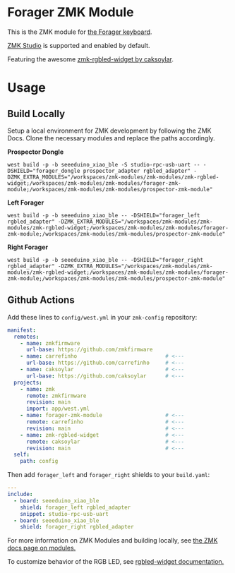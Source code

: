 # Forager ZMK Module

This is the ZMK module for [the Forager keyboard](https://github.com/carrefinho/forager).

[ZMK Studio](https://zmk.dev/docs/features/studio) is supported and enabled by default.

Featuring the awesome [zmk-rgbled-widget by caksoylar](https://github.com/caksoylar/zmk-rgbled-widget).

# Usage

## Build Locally

Setup a local environment for ZMK development by following the ZMK Docs.
Clone the necessary modules and replace the paths accordingly.

**Prospector Dongle**
```
west build -p -b seeeduino_xiao_ble -S studio-rpc-usb-uart -- -DSHIELD="forager_dongle prospector_adapter rgbled_adapter" -DZMK_EXTRA_MODULES="/workspaces/zmk-modules/zmk-modules/zmk-rgbled-widget;/workspaces/zmk-modules/zmk-modules/forager-zmk-module;/workspaces/zmk-modules/zmk-modules/prospector-zmk-module"
```

**Left Forager**
```
west build -p -b seeeduino_xiao_ble -- -DSHIELD="forager_left    rgbled_adapter" -DZMK_EXTRA_MODULES="/workspaces/zmk-modules/zmk-modules/zmk-rgbled-widget;/workspaces/zmk-modules/zmk-modules/forager-zmk-module;/workspaces/zmk-modules/zmk-modules/prospector-zmk-module"
```

**Right Forager**
```
west build -p -b seeeduino_xiao_ble -- -DSHIELD="forager_right rgbled_adapter" -DZMK_EXTRA_MODULES="/workspaces/zmk-modules/zmk-modules/zmk-rgbled-widget;/workspaces/zmk-modules/zmk-modules/forager-zmk-module;/workspaces/zmk-modules/zmk-modules/prospector-zmk-module"
```

## Github Actions

Add these lines to `config/west.yml` in your `zmk-config` repository:

```yaml
manifest:
  remotes:
    - name: zmkfirmware
      url-base: https://github.com/zmkfirmware
    - name: carrefinho                            # <---
      url-base: https://github.com/carrefinho     # <---
    - name: caksoylar                             # <---
      url-base: https://github.com/caksoylar      # <---
  projects:
    - name: zmk
      remote: zmkfirmware
      revision: main
      import: app/west.yml
    - name: forager-zmk-module                    # <---
      remote: carrefinho                          # <---
      revision: main                              # <---
    - name: zmk-rgbled-widget                     # <---
      remote: caksoylar                           # <---
      revision: main                              # <---
  self:
    path: config
```

Then add `forager_left` and `forager_right` shields to your `build.yaml`:

```yaml
---
include:
  - board: seeeduino_xiao_ble
    shield: forager_left rgbled_adapter
    snippet: studio-rpc-usb-uart
  - board: seeeduino_xiao_ble
    shield: forager_right rgbled_adapter
```

For more information on ZMK Modules and building locally, see [the ZMK docs page on modules.](https://zmk.dev/docs/features/modules)

To customize behavior of the RGB LED, see [rgbled-widget documentation.](https://github.com/caksoylar/zmk-rgbled-widget)
